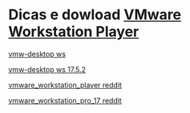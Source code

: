 # Dicas e dowload [VMware Workstation Player](https://softwareupdate.vmware.com/cds/vmw-desktop/player/)

[vmw-desktop ws](https://softwareupdate.vmware.com/cds/vmw-desktop/ws/)

[vmw-desktop ws 17.5.2](https://softwareupdate.vmware.com/cds/vmw-desktop/ws/17.5.2/23775571/windows/core/)

[vmware_workstation_player reddit](https://www.reddit.com/r/vmware/comments/1cnad9i/i_need_to_download_vmware_workstation_player/?tl=pt-br)

[vmware_workstation_pro_17 reddit](https://www.reddit.com/r/vmware/comments/1d4eivz/vmware_workstation_pro_17_windows_where_to/?tl=pt-br)

